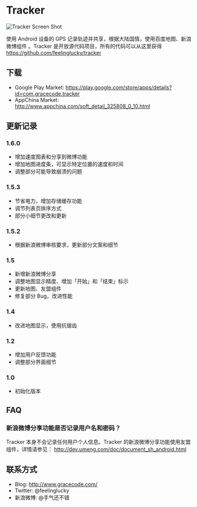 # Tracker

![Tracker Screen Shot](http://files.gracecode.com/2012_07_16/1342425568.png)

使用 Android 设备的 GPS 记录轨迹并共享，根据大陆国情，使用百度地图、新浪微博组件
。Tracker 是开放源代码项目，所有的代码可以从这里获得 https://github.com/feelinglucky/tracker


## 下载

* Google Play Market: https://play.google.com/store/apps/details?id=com.gracecode.tracker
* AppChina Market: http://www.appchina.com/soft_detail_325808_0_10.html


## 更新记录

### 1.6.0

* 增加速度图表和分享到微博功能
* 增加地图进度条，可显示特定位置的速度和时间
* 调整部分可能导致崩溃的问题

### 1.5.3

* 节省电力，增加存储缓存功能
* 调节列表页排序方式
* 部分小细节更改和更新

### 1.5.2

* 根据新浪微博审核要求，更新部分文案和细节

### 1.5

* 新增新浪微博分享
* 调整地图显示精度、增加「开始」和「结束」标示
* 更新地图、友盟组件
* 修复部分 Bug，改进性能

### 1.4

* 改进地图显示，使用抗锯齿

### 1.2

* 增加用户反馈功能
* 调整部分界面细节

### 1.0

* 初始化版本


## FAQ

### 新浪微博分享功能是否记录用户名和密码？

Tracker 本身不会记录任何用户个人信息。Tracker 的新浪微博分享功能使用友盟组件，详情请参见： http://dev.umeng.com/doc/document_sh_android.html


## 联系方式

* Blog: http://www.gracecode.com/
* Twitter: @feelinglucky
* 新浪微博: @手气还不错
